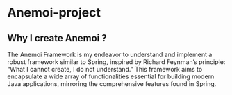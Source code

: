 # Anemoi-project
## Why I create Anemoi ?
The Anemoi Framework is my endeavor to understand and implement a robust framework similar to Spring, inspired by Richard Feynman’s principle: “What I cannot create, I do not understand.” This framework aims to encapsulate a wide array of functionalities essential for building modern Java applications, mirroring the comprehensive features found in Spring.

